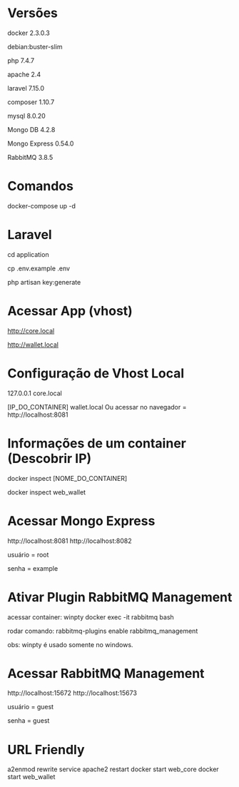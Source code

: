 # Versões
docker 2.3.0.3

debian:buster-slim

php 7.4.7

apache 2.4

laravel 7.15.0

composer 1.10.7

mysql 8.0.20

Mongo DB 4.2.8

Mongo Express 0.54.0

RabbitMQ 3.8.5

# Comandos
docker-compose up -d

# Laravel
cd application

cp .env.example .env

php artisan key:generate

# Acessar App (vhost)
http://core.local

http://wallet.local

# Configuração de Vhost Local
127.0.0.1	core.local

[IP_DO_CONTAINER] wallet.local
Ou
acessar no navegador = http://localhost:8081

# Informações de um container (Descobrir IP)
docker inspect [NOME_DO_CONTAINER]

docker inspect web_wallet

# Acessar Mongo Express
http://localhost:8081
http://localhost:8082

usuário = root

senha = example

# Ativar Plugin RabbitMQ Management
acessar container: winpty docker exec -it rabbitmq bash

rodar comando: rabbitmq-plugins enable rabbitmq_management

obs: winpty é usado somente no windows.

# Acessar RabbitMQ Management
http://localhost:15672
http://localhost:15673

usuário = guest

senha = guest

# URL Friendly
a2enmod rewrite
service apache2 restart
docker start web_core
docker start web_wallet
